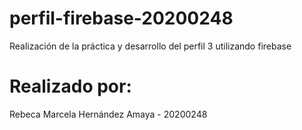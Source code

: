 # perfil-firebase-20200248
Realización de la práctica y desarrollo del perfil 3 utilizando firebase

# Realizado por: 
Rebeca Marcela Hernández Amaya - 20200248
